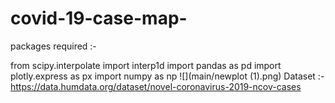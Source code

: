 # covid-19-case-map-

packages required :-

from scipy.interpolate import interp1d
import pandas as pd 
import plotly.express as px
import numpy as np 
![](main/newplot (1).png)
Dataset :-
https://data.humdata.org/dataset/novel-coronavirus-2019-ncov-cases
